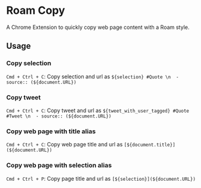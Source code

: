 # Roam Copy

A Chrome Extension to quickly copy web page content with a Roam style.

## Usage

### Copy selection

`Cmd + Ctrl + C`: Copy selection and url as `${selection} #Quote \n  - source:: (${document.URL})`

### Copy tweet

`Cmd + Ctrl + C`: Copy tweet and url as `${tweet_with_user_tagged} #Quote #Tweet \n  - source:: (${document.URL})`

### Copy web page with title alias

`Cmd + Ctrl + C`: Copy web page title and url as `[${document.title}](${document.URL})`

### Copy web page with selection alias

`Cmd + Ctrl + P`: Copy page title and url as `[${selection}](${document.URL})`
